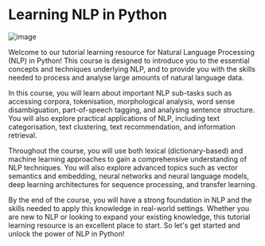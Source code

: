 # Learning NLP in Python

![image](https://user-images.githubusercontent.com/19381768/226331235-159d557f-cdd1-4468-9198-4a053bd728d3.png)

Welcome to our tutorial learning resource for Natural Language Processing (NLP) in Python! This course is designed to introduce you to the essential concepts and techniques underlying NLP, and to provide you with the skills needed to process and analyse large amounts of natural language data.

In this course, you will learn about important NLP sub-tasks such as accessing corpora, tokenisation, morphological analysis, word sense disambiguation, part-of-speech tagging, and analysing sentence structure. You will also explore practical applications of NLP, including text categorisation, text clustering, text recommendation, and information retrieval.

Throughout the course, you will use both lexical (dictionary-based) and machine learning approaches to gain a comprehensive understanding of NLP techniques. You will also explore advanced topics such as vector semantics and embedding, neural networks and neural language models, deep learning architectures for sequence processing, and transfer learning.

By the end of the course, you will have a strong foundation in NLP and the skills needed to apply this knowledge in real-world settings. Whether you are new to NLP or looking to expand your existing knowledge, this tutorial learning resource is an excellent place to start. So let's get started and unlock the power of NLP in Python!
